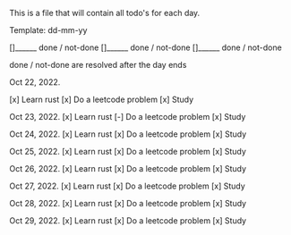 
This is a file that will contain
all todo's for each day.

Template:
dd-mm-yy

[]______ done / not-done
[]______ done / not-done
[]______ done / not-done

done / not-done are resolved after
the day ends


Oct 22, 2022.

[x] Learn rust
[x] Do a leetcode problem
[x] Study


Oct 23, 2022.
[x] Learn rust
[-] Do a leetcode problem
[x] Study


Oct 24, 2022.
[x] Learn rust
[x] Do a leetcode problem
[x] Study


Oct 25, 2022.
[x] Learn rust
[x] Do a leetcode problem
[x] Study


Oct 26, 2022.
[x] Learn rust
[x] Do a leetcode problem
[x] Study


Oct 27, 2022.
[x] Learn rust
[x] Do a leetcode problem
[x] Study


Oct 28, 2022.
[x] Learn rust
[x] Do a leetcode problem
[x] Study


Oct 29, 2022.
[x] Learn rust
[x] Do a leetcode problem
[x] Study


